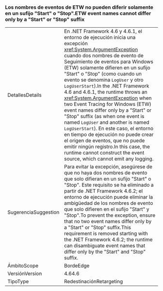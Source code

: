 ### <a name="etw-event-names-cannot-differ-only-by-a-start-or-stop-suffix"></a><span data-ttu-id="b4ecc-101">Los nombres de eventos de ETW no pueden diferir solamente en un sufijo "Start" o "Stop".</span><span class="sxs-lookup"><span data-stu-id="b4ecc-101">ETW event names cannot differ only by a "Start" or "Stop" suffix</span></span>

|   |   |
|---|---|
|<span data-ttu-id="b4ecc-102">Detalles</span><span class="sxs-lookup"><span data-stu-id="b4ecc-102">Details</span></span>|<span data-ttu-id="b4ecc-103">En .NET Framework 4.6 y 4.6.1, el entorno de ejecución inicia una excepción <xref:System.ArgumentException> cuando dos nombres de evento de Seguimiento de eventos para Windows (ETW) solamente difieren en un sufijo &quot;Start&quot; o &quot;Stop&quot; (como cuando un evento se denomina <code>LogUser</code> y otro <code>LogUserStart</code>).</span><span class="sxs-lookup"><span data-stu-id="b4ecc-103">In the .NET Framework 4.6 and 4.6.1, the runtime throws an <xref:System.ArgumentException> when two Event Tracing for Windows (ETW) event names differ only by a &quot;Start&quot; or &quot;Stop&quot; suffix (as when one event is named <code>LogUser</code> and another is named <code>LogUserStart</code>).</span></span> <span data-ttu-id="b4ecc-104">En este caso, el entorno en tiempo de ejecución no puede crear el origen de eventos, que no puede emitir ningún registro.</span><span class="sxs-lookup"><span data-stu-id="b4ecc-104">In this case, the runtime cannot construct the event source, which cannot emit any logging.</span></span>|
|<span data-ttu-id="b4ecc-105">Sugerencia</span><span class="sxs-lookup"><span data-stu-id="b4ecc-105">Suggestion</span></span>|<span data-ttu-id="b4ecc-106">Para evitar la excepción, asegúrese de que no haya dos nombres de evento que solo difieran en un sufijo &quot;Start&quot; o &quot;Stop&quot;. Este requisito se ha eliminado a partir de .NET Framework 4.6.2; el entorno de ejecución puede eliminar la ambigüedad de los nombres de evento que solo difieren en el sufijo &quot;Start&quot; y &quot;Stop&quot;.</span><span class="sxs-lookup"><span data-stu-id="b4ecc-106">To prevent the exception, ensure that no two event names differ only by a &quot;Start&quot; or &quot;Stop&quot; suffix.This requirement is removed starting with the .NET Framework 4.6.2; the runtime can disambiguate event names that differ only by the &quot;Start&quot; and &quot;Stop&quot; suffix.</span></span>|
|<span data-ttu-id="b4ecc-107">Ámbito</span><span class="sxs-lookup"><span data-stu-id="b4ecc-107">Scope</span></span>|<span data-ttu-id="b4ecc-108">Borde</span><span class="sxs-lookup"><span data-stu-id="b4ecc-108">Edge</span></span>|
|<span data-ttu-id="b4ecc-109">Versión</span><span class="sxs-lookup"><span data-stu-id="b4ecc-109">Version</span></span>|<span data-ttu-id="b4ecc-110">4.6</span><span class="sxs-lookup"><span data-stu-id="b4ecc-110">4.6</span></span>|
|<span data-ttu-id="b4ecc-111">Tipo</span><span class="sxs-lookup"><span data-stu-id="b4ecc-111">Type</span></span>|<span data-ttu-id="b4ecc-112">Redestinación</span><span class="sxs-lookup"><span data-stu-id="b4ecc-112">Retargeting</span></span>|

